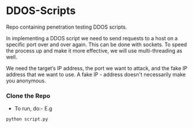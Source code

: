 # DDOS-Scripts
Repo containing penetration testing DDOS scripts.

In implementing a DDOS script we need to send requests to a host on a specific port over and over again. This can be done with sockets. To speed the process up and make it more effective, we will use multi-threading as well.

We need the target’s IP address, the port we want to attack, and the fake IP address that we want to use. A fake IP - address doesn't necessarily make you anonymous.

### Clone the Repo
- To run, do:- E.g
```
python script.py
```
